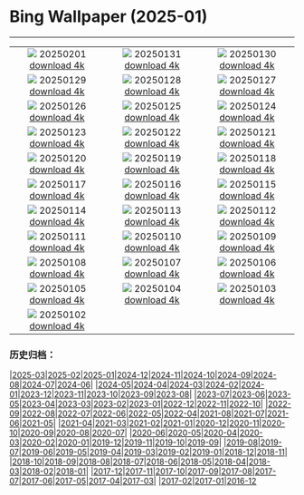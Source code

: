 # Bing Wallpaper (2025-01)
**************
| | | |
| :----: | :----: | :----: |
| ![](https://www.bing.com/th?id=OHR.PlainsZebra_EN-CA2255570448_1920x1080.jpg) 20250201 [download 4k](https://www.bing.com/th?id=OHR.PlainsZebra_EN-CA2255570448_UHD.jpg) | ![](https://www.bing.com/th?id=OHR.BoatShowVan_EN-CA2061504870_1920x1080.jpg) 20250131 [download 4k](https://www.bing.com/th?id=OHR.BoatShowVan_EN-CA2061504870_UHD.jpg) | ![](https://www.bing.com/th?id=OHR.LunarDragon_EN-CA1697133736_1920x1080.jpg) 20250130 [download 4k](https://www.bing.com/th?id=OHR.LunarDragon_EN-CA1697133736_UHD.jpg) |
| ![](https://www.bing.com/th?id=OHR.FlyingOwl_EN-CA1475306632_1920x1080.jpg) 20250129 [download 4k](https://www.bing.com/th?id=OHR.FlyingOwl_EN-CA1475306632_UHD.jpg) | ![](https://www.bing.com/th?id=OHR.CanyonSnow_EN-CA0932914294_1920x1080.jpg) 20250128 [download 4k](https://www.bing.com/th?id=OHR.CanyonSnow_EN-CA0932914294_UHD.jpg) | ![](https://www.bing.com/th?id=OHR.FrostedBeech_EN-CA0729211596_1920x1080.jpg) 20250127 [download 4k](https://www.bing.com/th?id=OHR.FrostedBeech_EN-CA0729211596_UHD.jpg) |
| ![](https://www.bing.com/th?id=OHR.PortoSunset_EN-CA0543189674_1920x1080.jpg) 20250126 [download 4k](https://www.bing.com/th?id=OHR.PortoSunset_EN-CA0543189674_UHD.jpg) | ![](https://www.bing.com/th?id=OHR.IcelandGeyser_EN-CA0487344815_1920x1080.jpg) 20250125 [download 4k](https://www.bing.com/th?id=OHR.IcelandGeyser_EN-CA0487344815_UHD.jpg) | ![](https://www.bing.com/th?id=OHR.DeerValley_EN-CA0676675342_1920x1080.jpg) 20250124 [download 4k](https://www.bing.com/th?id=OHR.DeerValley_EN-CA0676675342_UHD.jpg) |
| ![](https://www.bing.com/th?id=OHR.PetraMonastery_EN-CA7784198857_1920x1080.jpg) 20250123 [download 4k](https://www.bing.com/th?id=OHR.PetraMonastery_EN-CA7784198857_UHD.jpg) | ![](https://www.bing.com/th?id=OHR.DutchSquirrel_EN-CA8161264304_1920x1080.jpg) 20250122 [download 4k](https://www.bing.com/th?id=OHR.DutchSquirrel_EN-CA8161264304_UHD.jpg) | ![](https://www.bing.com/th?id=OHR.PelicanPortrait_EN-CA2220060113_1920x1080.jpg) 20250121 [download 4k](https://www.bing.com/th?id=OHR.PelicanPortrait_EN-CA2220060113_UHD.jpg) |
| ![](https://www.bing.com/th?id=OHR.NeptunesGrotto_EN-CA9827251114_1920x1080.jpg) 20250120 [download 4k](https://www.bing.com/th?id=OHR.NeptunesGrotto_EN-CA9827251114_UHD.jpg) | ![](https://www.bing.com/th?id=OHR.WhiteSandsNP_EN-CA4298808631_1920x1080.jpg) 20250119 [download 4k](https://www.bing.com/th?id=OHR.WhiteSandsNP_EN-CA4298808631_UHD.jpg) | ![](https://www.bing.com/th?id=OHR.NapoliPizza_EN-CA6013158057_1920x1080.jpg) 20250118 [download 4k](https://www.bing.com/th?id=OHR.NapoliPizza_EN-CA6013158057_UHD.jpg) |
| ![](https://www.bing.com/th?id=OHR.PinnaclesPeaks_EN-CA4696492135_1920x1080.jpg) 20250117 [download 4k](https://www.bing.com/th?id=OHR.PinnaclesPeaks_EN-CA4696492135_UHD.jpg) | ![](https://www.bing.com/th?id=OHR.FrozenLakeSuperior_EN-CA6245571097_1920x1080.jpg) 20250116 [download 4k](https://www.bing.com/th?id=OHR.FrozenLakeSuperior_EN-CA6245571097_UHD.jpg) | ![](https://www.bing.com/th?id=OHR.CadizSpain_EN-CA1050667038_1920x1080.jpg) 20250115 [download 4k](https://www.bing.com/th?id=OHR.CadizSpain_EN-CA1050667038_UHD.jpg) |
| ![](https://www.bing.com/th?id=OHR.CoastalWales_EN-CA1350466031_1920x1080.jpg) 20250114 [download 4k](https://www.bing.com/th?id=OHR.CoastalWales_EN-CA1350466031_UHD.jpg) | ![](https://www.bing.com/th?id=OHR.CrescentTail_EN-CA1634967161_1920x1080.jpg) 20250113 [download 4k](https://www.bing.com/th?id=OHR.CrescentTail_EN-CA1634967161_UHD.jpg) | ![](https://www.bing.com/th?id=OHR.MeknesMorocco_EN-CA1168151057_1920x1080.jpg) 20250112 [download 4k](https://www.bing.com/th?id=OHR.MeknesMorocco_EN-CA1168151057_UHD.jpg) |
| ![](https://www.bing.com/th?id=OHR.BubbleLake_EN-CA0662387726_1920x1080.jpg) 20250111 [download 4k](https://www.bing.com/th?id=OHR.BubbleLake_EN-CA0662387726_UHD.jpg) | ![](https://www.bing.com/th?id=OHR.NamibiaDunes_EN-CA8993588239_1920x1080.jpg) 20250110 [download 4k](https://www.bing.com/th?id=OHR.NamibiaDunes_EN-CA8993588239_UHD.jpg) | ![](https://www.bing.com/th?id=OHR.GreatWallStairs_EN-CA8728749257_1920x1080.jpg) 20250109 [download 4k](https://www.bing.com/th?id=OHR.GreatWallStairs_EN-CA8728749257_UHD.jpg) |
| ![](https://www.bing.com/th?id=OHR.BouldersNZ_EN-CA8083856326_1920x1080.jpg) 20250108 [download 4k](https://www.bing.com/th?id=OHR.BouldersNZ_EN-CA8083856326_UHD.jpg) | ![](https://www.bing.com/th?id=OHR.RavennaBasilica_EN-CA7555362704_1920x1080.jpg) 20250107 [download 4k](https://www.bing.com/th?id=OHR.RavennaBasilica_EN-CA7555362704_UHD.jpg) | ![](https://www.bing.com/th?id=OHR.PlumParakeet_EN-CA7233766984_1920x1080.jpg) 20250106 [download 4k](https://www.bing.com/th?id=OHR.PlumParakeet_EN-CA7233766984_UHD.jpg) |
| ![](https://www.bing.com/th?id=OHR.VietnamFalls_EN-CA6990371995_1920x1080.jpg) 20250105 [download 4k](https://www.bing.com/th?id=OHR.VietnamFalls_EN-CA6990371995_UHD.jpg) | ![](https://www.bing.com/th?id=OHR.TolkienOxford_EN-CA6554362108_1920x1080.jpg) 20250104 [download 4k](https://www.bing.com/th?id=OHR.TolkienOxford_EN-CA6554362108_UHD.jpg) | ![](https://www.bing.com/th?id=OHR.ArdezSwitzerland_EN-CA6090409096_1920x1080.jpg) 20250103 [download 4k](https://www.bing.com/th?id=OHR.ArdezSwitzerland_EN-CA6090409096_UHD.jpg) |
| ![](https://www.bing.com/th?id=OHR.PolarBearSwim_EN-CA5875728051_1920x1080.jpg) 20250102 [download 4k](https://www.bing.com/th?id=OHR.PolarBearSwim_EN-CA5875728051_UHD.jpg) |  |  |

### 历史归档：

|[2025-03](/../2025-03/2025-03.md)|[2025-02](/../2025-02/2025-02.md)|[2025-01](/2025-01.md)|[2024-12](/../2024-12/2024-12.md)|[2024-11](/../2024-11/2024-11.md)|[2024-10](/../2024-10/2024-10.md)|[2024-09](/../2024-09/2024-09.md)|[2024-08](/../2024-08/2024-08.md)|[2024-07](/../2024-07/2024-07.md)|[2024-06](/../2024-06/2024-06.md)|
|[2024-05](/../2024-05/2024-05.md)|[2024-04](/../2024-04/2024-04.md)|[2024-03](/../2024-03/2024-03.md)|[2024-02](/../2024-02/2024-02.md)|[2024-01](/../2024-01/2024-01.md)|[2023-12](/../2023-12/2023-12.md)|[2023-11](/../2023-11/2023-11.md)|[2023-10](/../2023-10/2023-10.md)|[2023-09](/../2023-09/2023-09.md)|[2023-08](/../2023-08/2023-08.md)|
|[2023-07](/../2023-07/2023-07.md)|[2023-06](/../2023-06/2023-06.md)|[2023-05](/../2023-05/2023-05.md)|[2023-04](/../2023-04/2023-04.md)|[2023-03](/../2023-03/2023-03.md)|[2023-02](/../2023-02/2023-02.md)|[2023-01](/../2023-01/2023-01.md)|[2022-12](/../2022-12/2022-12.md)|[2022-11](/../2022-11/2022-11.md)|[2022-10](/../2022-10/2022-10.md)|
|[2022-09](/../2022-09/2022-09.md)|[2022-08](/../2022-08/2022-08.md)|[2022-07](/../2022-07/2022-07.md)|[2022-06](/../2022-06/2022-06.md)|[2022-05](/../2022-05/2022-05.md)|[2022-04](/../2022-04/2022-04.md)|[2021-08](/../2021-08/2021-08.md)|[2021-07](/../2021-07/2021-07.md)|[2021-06](/../2021-06/2021-06.md)|[2021-05](/../2021-05/2021-05.md)|
|[2021-04](/../2021-04/2021-04.md)|[2021-03](/../2021-03/2021-03.md)|[2021-02](/../2021-02/2021-02.md)|[2021-01](/../2021-01/2021-01.md)|[2020-12](/../2020-12/2020-12.md)|[2020-11](/../2020-11/2020-11.md)|[2020-10](/../2020-10/2020-10.md)|[2020-09](/../2020-09/2020-09.md)|[2020-08](/../2020-08/2020-08.md)|[2020-07](/../2020-07/2020-07.md)|
|[2020-06](/../2020-06/2020-06.md)|[2020-05](/../2020-05/2020-05.md)|[2020-04](/../2020-04/2020-04.md)|[2020-03](/../2020-03/2020-03.md)|[2020-02](/../2020-02/2020-02.md)|[2020-01](/../2020-01/2020-01.md)|[2019-12](/../2019-12/2019-12.md)|[2019-11](/../2019-11/2019-11.md)|[2019-10](/../2019-10/2019-10.md)|[2019-09](/../2019-09/2019-09.md)|
|[2019-08](/../2019-08/2019-08.md)|[2019-07](/../2019-07/2019-07.md)|[2019-06](/../2019-06/2019-06.md)|[2019-05](/../2019-05/2019-05.md)|[2019-04](/../2019-04/2019-04.md)|[2019-03](/../2019-03/2019-03.md)|[2019-02](/../2019-02/2019-02.md)|[2019-01](/../2019-01/2019-01.md)|[2018-12](/../2018-12/2018-12.md)|[2018-11](/../2018-11/2018-11.md)|
|[2018-10](/../2018-10/2018-10.md)|[2018-09](/../2018-09/2018-09.md)|[2018-08](/../2018-08/2018-08.md)|[2018-07](/../2018-07/2018-07.md)|[2018-06](/../2018-06/2018-06.md)|[2018-05](/../2018-05/2018-05.md)|[2018-04](/../2018-04/2018-04.md)|[2018-03](/../2018-03/2018-03.md)|[2018-02](/../2018-02/2018-02.md)|[2018-01](/../2018-01/2018-01.md)|
|[2017-12](/../2017-12/2017-12.md)|[2017-11](/../2017-11/2017-11.md)|[2017-10](/../2017-10/2017-10.md)|[2017-09](/../2017-09/2017-09.md)|[2017-08](/../2017-08/2017-08.md)|[2017-07](/../2017-07/2017-07.md)|[2017-06](/../2017-06/2017-06.md)|[2017-05](/../2017-05/2017-05.md)|[2017-04](/../2017-04/2017-04.md)|[2017-03](/../2017-03/2017-03.md)|
|[2017-02](/../2017-02/2017-02.md)|[2017-01](/../2017-01/2017-01.md)|[2016-12](/../2016-12/2016-12.md)